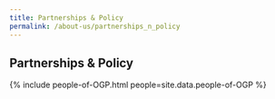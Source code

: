 ```yaml
---
title: Partnerships & Policy
permalink: /about-us/partnerships_n_policy
---
```


## **Partnerships & Policy**

{% include people-of-OGP.html people=site.data.people-of-OGP  %}

